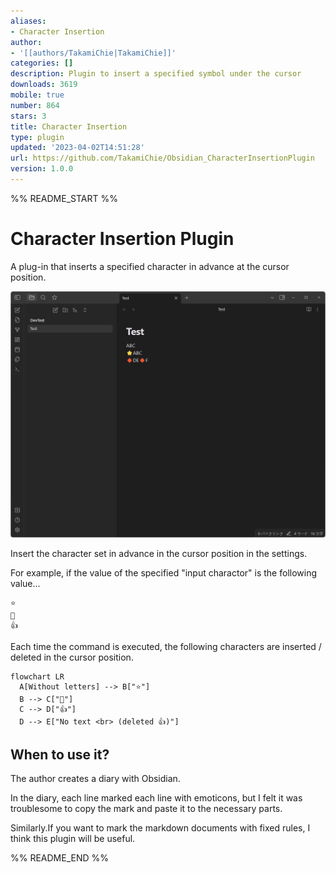 ```yaml
---
aliases:
- Character Insertion
author:
- '[[authors/TakamiChie|TakamiChie]]'
categories: []
description: Plugin to insert a specified symbol under the cursor
downloads: 3619
mobile: true
number: 864
stars: 3
title: Character Insertion
type: plugin
updated: '2023-04-02T14:51:28'
url: https://github.com/TakamiChie/Obsidian_CharacterInsertionPlugin
version: 1.0.0
---
```


%% README_START %%

# Character Insertion Plugin

A plug-in that inserts a specified character in advance at the cursor position.

![demo](https://raw.githubusercontent.com/TakamiChie/Obsidian_CharacterInsertionPlugin/HEAD/demo.gif)

Insert the character set in advance in the cursor position in the settings.

For example, if the value of the specified "input charactor" is the following value...

```
⭐
🔶
👍
```

Each time the command is executed, the following characters are inserted / deleted in the cursor position.

```mermaid
flowchart LR
  A[Without letters] --> B["⭐"]
  B --> C["🔶"]
  C --> D["👍"]
  D --> E["No text <br> (deleted 👍)"]
```

## When to use it?

The author creates a diary with Obsidian.

In the diary, each line marked each line with emoticons, but I felt it was troublesome to copy the mark and paste it to the necessary parts.

Similarly.If you want to mark the markdown documents with fixed rules, I think this plugin will be useful.

%% README_END %%